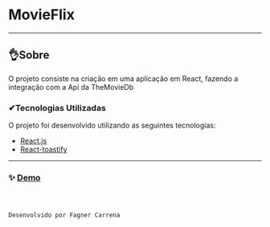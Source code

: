 # MovieFlix

---

## 👌Sobre

O projeto consiste na criação em uma aplicação em React, fazendo a integração com a Api da TheMovieDb

### ✔Tecnologias Utilizadas

O projeto foi desenvolvido utilizando as seguintes tecnologias:

- [React.js](https://react.dev//)
- [React-toastify](https://react.dev//)

---

### ✨ [Demo](https:fag-flix.vercel.app)

```bash



Desenvolvido por Fagner Carrena
```

